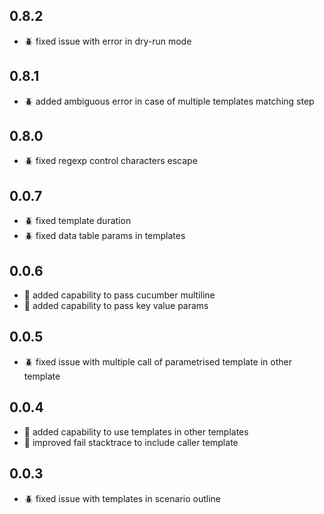 ## 0.8.2
- :beetle: fixed issue with error in dry-run mode

## 0.8.1
- :beetle: added ambiguous error in case of multiple templates matching step

## 0.8.0
- :beetle: fixed regexp control characters escape

## 0.0.7
- :beetle: fixed template duration
- :beetle: fixed data table params in templates

## 0.0.6
- :rocket: added capability to pass cucumber multiline
- :rocket: added capability to pass key value params

## 0.0.5
- :beetle: fixed issue with multiple call of parametrised template in other template

## 0.0.4
- :rocket: added capability to use templates in other templates
- :rocket: improved fail stacktrace to include caller template

## 0.0.3
- :beetle: fixed issue with templates in scenario outline
